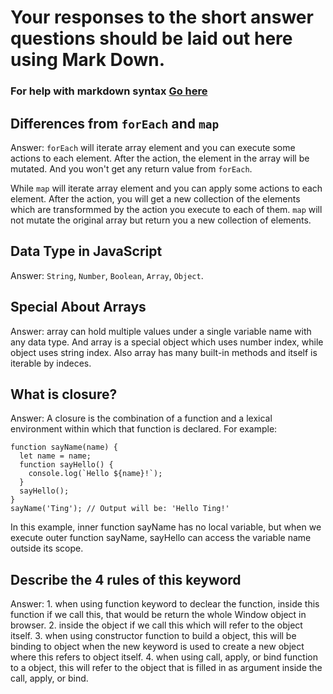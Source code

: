 # Your responses to the short answer questions should be laid out here using Mark Down.
### For help with markdown syntax [Go here](https://github.com/adam-p/markdown-here/wiki/Markdown-Cheatsheet)

## Differences from `forEach` and `map`
Answer: `forEach` will iterate array element and you can execute some actions to each element. After the action, the element in the array will be mutated. And you won't get any return value from `forEach`.

While `map` will iterate array element and you can apply some actions to each element. After the action, you will get a new collection of the elements which are transformmed by the action you execute to each of them. `map` will not mutate the original array but return you a new collection of elements.

## Data Type in JavaScript
Answer: `String`, `Number`, `Boolean`, `Array`, `Object`.

## Special About Arrays
Answer: array can hold multiple values under a single variable name with any data type. And array is a special object which uses number index, while object uses string index. Also array has many built-in methods and itself is iterable by indeces. 

## What is closure?
Answer: A closure is the combination of a function and a lexical environment within which that function is declared. For example:
```
function sayName(name) {
  let name = name;
  function sayHello() {
    console.log(`Hello ${name}!`);
  }
  sayHello();
}
sayName('Ting'); // Output will be: 'Hello Ting!'
```
In this example, inner function sayName has no local variable, but when we execute outer function sayName, sayHello can access the variable name outside its scope. 
## Describe the 4 rules of this keyword
Answer: 1. when using function keyword to declear the function, inside this function if we call this, that would be return the whole Window object in browser.
2. inside the object if we call this which will refer to the object itself.
3. when using constructor function to build a object, this will be binding to object when the new keyword is used to create a new object where this refers to object itself.
4. when using call, apply, or bind function to a object, this will refer to the object that is filled in as argument inside the call, apply, or bind.
